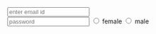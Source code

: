 <form action="/action.php">
        <input type="text" placeholder="enter email id">
        <br>
        <input type="password" placeholder="password">
        <LABEL>
            <input type="radio" value="female" name="gender">
            female
        </LABEL>
        <LABEL>
              <input type="radio" value="male" name="gender">
              male
            </LABEL>
 </form>
